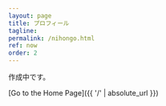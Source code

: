 ```yaml
---
layout: page
title: プロフィール
tagline: 
permalink: /nihongo.html
ref: now
order: 2
---
```


作成中です。

[Go to the Home Page]({{ '/' | absolute_url }})
